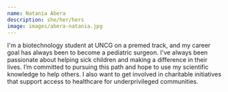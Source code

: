```yaml
---
name: Natania Abera
description: she/her/hers
image: images/abera-natania.jpg
---
```


I'm a biotechnology student at UNCG on a premed track, and my career goal has always been to become a pediatric surgeon. I've always been passionate about helping sick children and making a difference in their lives. I’m committed to pursuing this path and hope to use my scientific knowledge to help others. I also want to get involved in charitable initiatives that support access to healthcare for underprivileged communities.



